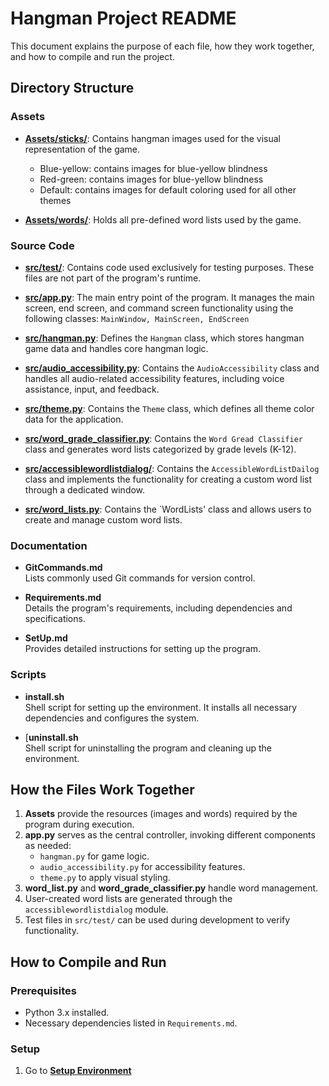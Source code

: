 # Hangman Project README

This document explains the purpose of each file, how they work together, and how to compile and run the project.

## Directory Structure

### Assets
- [**Assets/sticks/**](https://github.com/Simon-Blamo/accessible-hangman/tree/main/assets/sticks):
  Contains hangman images used for the visual representation of the game.
  - Blue-yellow: contains images for blue-yellow blindness
  - Red-green: contains images for blue-yellow blindness
  - Default: contains images for default coloring used for all other themes
  
- [**Assets/words/**](https://github.com/Simon-Blamo/accessible-hangman/tree/main/assets/words): 
  Holds all pre-defined word lists used by the game.

### Source Code
- [**src/test/**](https://github.com/Simon-Blamo/accessible-hangman/tree/main/src/test):
  Contains code used exclusively for testing purposes. These files are not part of the program's runtime.

- [**src/app.py**](https://github.com/Simon-Blamo/accessible-hangman/tree/main/src/app.py):
  The main entry point of the program. It manages the main screen, end screen, and command screen functionality using the following classes: `MainWindow, MainScreen, EndScreen`

- [**src/hangman.py**](https://github.com/Simon-Blamo/accessible-hangman/tree/main/src/hangman.py):
  Defines the `Hangman` class, which stores hangman game data and handles core hangman logic.

- [**src/audio_accessibility.py**](https://github.com/Simon-Blamo/accessible-hangman/tree/main/src/audio_accessibility.py): 
  Contains the `AudioAccessibility` class and handles all audio-related accessibility features, including voice assistance, input, and feedback.

- [**src/theme.py**](https://github.com/Simon-Blamo/accessible-hangman/tree/main/src/theme.py):
  Contains the `Theme` class, which defines all theme color data for the application.

- [**src/word_grade_classifier.py**](https://github.com/Simon-Blamo/accessible-hangman/tree/main/src/word_grade_classifier.py):
  Contains the `Word Gread Classifier` class and generates word lists categorized by grade levels (K-12).

- [**src/accessiblewordlistdialog/**](https://github.com/Simon-Blamo/accessible-hangman/tree/main/src/accessible_word_list_dialog.py):
  Contains the `AccessibleWordListDailog` class and implements the functionality for creating a custom word list through a dedicated window.

- [**src/word_lists.py**](https://github.com/Simon-Blamo/accessible-hangman/tree/main/src/word_lists.py):
  Contains the `WordLists' class and allows users to create and manage custom word lists.

### Documentation
- **GitCommands.md**  
  Lists commonly used Git commands for version control.

- **Requirements.md**  
  Details the program's requirements, including dependencies and specifications.

- **SetUp.md**  
  Provides detailed instructions for setting up the program.

### Scripts
- **install.sh**  
  Shell script for setting up the environment. It installs all necessary dependencies and configures the system.

- [**uninstall.sh**  
  Shell script for uninstalling the program and cleaning up the environment.

## How the Files Work Together
1. **Assets** provide the resources (images and words) required by the program during execution.
2. **app.py** serves as the central controller, invoking different components as needed:
   - `hangman.py` for game logic.
   - `audio_accessibility.py` for accessibility features.
   - `theme.py` to apply visual styling.
3. **word_list.py** and **word_grade_classifier.py** handle word management.
4. User-created word lists are generated through the `accessiblewordlistdialog` module.
5. Test files in `src/test/` can be used during development to verify functionality.

## How to Compile and Run
### Prerequisites
- Python 3.x installed.
- Necessary dependencies listed in `Requirements.md`.

### Setup
1. Go to [**Setup Environment**](https://github.com/Simon-Blamo/accessible-hangman/tree/main/SetUp.md)
